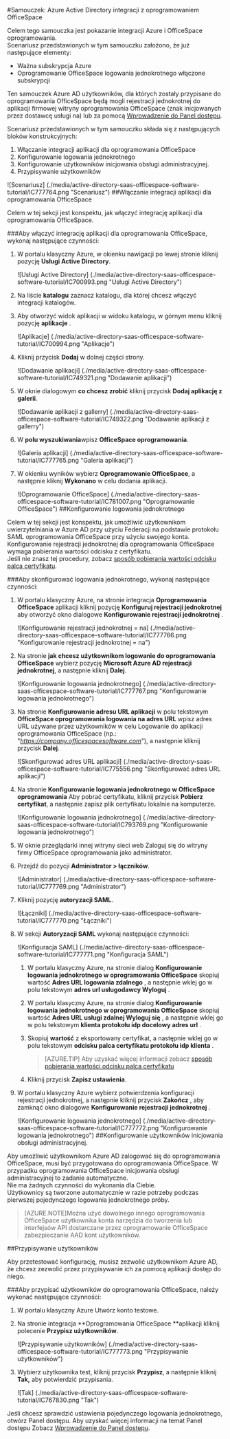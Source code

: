 <properties 
    pageTitle="Samouczek: Azure Active Directory integracji z oprogramowaniem OfficeSpace | Microsoft Azure" 
    description="Dowiedz się, jak użyć OfficeSpace oprogramowania z usługi Azure Active Directory w celu włączenia rejestracji jednokrotnej, automatycznego inicjowania obsługi administracyjnej i nie tylko!" 
    services="active-directory" 
    authors="jeevansd"  
    documentationCenter="na" 
    manager="femila"/>
<tags 
    ms.service="active-directory" 
    ms.devlang="na" 
    ms.topic="article" 
    ms.tgt_pltfrm="na" 
    ms.workload="identity" 
    ms.date="09/29/2016" 
    ms.author="jeedes" />

#<a name="tutorial-azure-active-directory-integration-with-officespace-software"></a>Samouczek: Azure Active Directory integracji z oprogramowaniem OfficeSpace
  
Celem tego samouczka jest pokazanie integracji Azure i OfficeSpace oprogramowania.  
Scenariusz przedstawionych w tym samouczku założono, że już następujące elementy:

-   Ważna subskrypcja Azure
-   Oprogramowanie OfficeSpace logowania jednokrotnego włączone subskrypcji
  
Ten samouczek Azure AD użytkowników, dla których zostały przypisane do oprogramowania OfficeSpace będą mogli rejestracji jednokrotnej do aplikacji firmowej witryny oprogramowania OfficeSpace (znak inicjowanych przez dostawcę usługi na) lub za pomocą [Wprowadzenie do Panel dostępu](active-directory-saas-access-panel-introduction.md).
  
Scenariusz przedstawionych w tym samouczku składa się z następujących bloków konstrukcyjnych:

1.  Włączanie integracji aplikacji dla oprogramowania OfficeSpace
2.  Konfigurowanie logowania jednokrotnego
3.  Konfigurowanie użytkowników inicjowania obsługi administracyjnej.
4.  Przypisywanie użytkowników

![Scenariusz] (./media/active-directory-saas-officespace-software-tutorial/IC777764.png "Scenariusz")
##<a name="enabling-the-application-integration-for-officespace-software"></a>Włączanie integracji aplikacji dla oprogramowania OfficeSpace
  
Celem w tej sekcji jest konspektu, jak włączyć integrację aplikacji dla oprogramowania OfficeSpace.

###<a name="to-enable-the-application-integration-for-officespace-software-perform-the-following-steps"></a>Aby włączyć integrację aplikacji dla oprogramowania OfficeSpace, wykonaj następujące czynności:

1.  W portalu klasyczny Azure, w okienku nawigacji po lewej stronie kliknij pozycję **Usługi Active Directory**.

    ![Usługi Active Directory] (./media/active-directory-saas-officespace-software-tutorial/IC700993.png "Usługi Active Directory")

2.  Na liście **katalogu** zaznacz katalogu, dla której chcesz włączyć integracji katalogów.

3.  Aby otworzyć widok aplikacji w widoku katalogu, w górnym menu kliknij pozycję **aplikacje** .

    ![Aplikacje] (./media/active-directory-saas-officespace-software-tutorial/IC700994.png "Aplikacje")

4.  Kliknij przycisk **Dodaj** w dolnej części strony.

    ![Dodawanie aplikacji] (./media/active-directory-saas-officespace-software-tutorial/IC749321.png "Dodawanie aplikacji")

5.  W oknie dialogowym **co chcesz zrobić** kliknij przycisk **Dodaj aplikację z galerii**.

    ![Dodawanie aplikacji z gallerry] (./media/active-directory-saas-officespace-software-tutorial/IC749322.png "Dodawanie aplikacji z gallerry")

6.  W **polu wyszukiwania**wpisz **OfficeSpace oprogramowania**.

    ![Galeria aplikacji] (./media/active-directory-saas-officespace-software-tutorial/IC777765.png "Galeria aplikacji")

7.  W okienku wyników wybierz **Oprogramowanie OfficeSpace**, a następnie kliknij **Wykonano** w celu dodania aplikacji.

    ![Oprogramowanie OfficeSpace] (./media/active-directory-saas-officespace-software-tutorial/IC781007.png "Oprogramowanie OfficeSpace")
##<a name="configuring-single-sign-on"></a>Konfigurowanie logowania jednokrotnego
  
Celem w tej sekcji jest konspektu, jak umożliwić użytkownikom uwierzytelniania w Azure AD przy użyciu Federacji na podstawie protokołu SAML oprogramowania OfficeSpace przy użyciu swojego konta.  
Konfigurowanie rejestracji jednokrotnej dla oprogramowania OfficeSpace wymaga pobierania wartości odcisku z certyfikatu.  
Jeśli nie znasz tej procedury, zobacz [sposób pobierania wartości odcisku palca certyfikatu](http://youtu.be/YKQF266SAxI).

###<a name="to-configure-single-sign-on-perform-the-following-steps"></a>Aby skonfigurować logowania jednokrotnego, wykonaj następujące czynności:

1.  W portalu klasyczny Azure, na stronie integracja **Oprogramowania OfficeSpace** aplikacji kliknij pozycję **Konfiguruj rejestracji jednokrotnej** aby otworzyć okno dialogowe **Konfigurowanie rejestracji jednokrotnej** .

    ![Konfigurowanie rejestracji jednokrotnej = na] (./media/active-directory-saas-officespace-software-tutorial/IC777766.png "Konfigurowanie rejestracji jednokrotnej = na")

2.  Na stronie **jak chcesz użytkownikom logowanie do oprogramowania OfficeSpace** wybierz pozycję **Microsoft Azure AD rejestracji jednokrotnej**, a następnie kliknij **Dalej**.

    ![Konfigurowanie logowania jednokrotnego] (./media/active-directory-saas-officespace-software-tutorial/IC777767.png "Konfigurowanie logowania jednokrotnego")

3.  Na stronie **Konfigurowanie adresu URL aplikacji** w polu tekstowym **OfficeSpace oprogramowania logowania na adres URL** wpisz adres URL używane przez użytkowników w celu Logowanie do aplikacji oprogramowania OfficeSpace (np.: "*https://company.officespacesoftware.com*"), a następnie kliknij przycisk **Dalej**.

    ![Skonfigurować adres URL aplikacji] (./media/active-directory-saas-officespace-software-tutorial/IC775556.png "Skonfigurować adres URL aplikacji")

4.  Na stronie **Konfigurowanie logowania jednokrotnego w OfficeSpace oprogramowania** Aby pobrać certyfikatu, kliknij przycisk **Pobierz certyfikat**, a następnie zapisz plik certyfikatu lokalnie na komputerze.

    ![Konfigurowanie logowania jednokrotnego] (./media/active-directory-saas-officespace-software-tutorial/IC793769.png "Konfigurowanie logowania jednokrotnego")

5.  W oknie przeglądarki innej witryny sieci web Zaloguj się do witryny firmy OfficeSpace oprogramowania jako administrator.

6.  Przejdź do pozycji **Administrator \> łączników**.

    ![Administrator] (./media/active-directory-saas-officespace-software-tutorial/IC777769.png "Administrator")

7.  Kliknij pozycję **autoryzacji SAML**.

    ![Łączniki] (./media/active-directory-saas-officespace-software-tutorial/IC777770.png "Łączniki")

8.  W sekcji **Autoryzacji SAML** wykonaj następujące czynności:

    ![Konfiguracja SAML] (./media/active-directory-saas-officespace-software-tutorial/IC777771.png "Konfiguracja SAML")

    1.  W portalu klasyczny Azure, na stronie dialog **Konfigurowanie logowania jednokrotnego w oprogramowania OfficeSpace** skopiuj wartość **Adres URL logowania zdalnego** , a następnie wklej go w polu tekstowym **adres url usługodawcy Wyloguj** .
    2.  W portalu klasyczny Azure, na stronie dialog **Konfigurowanie logowania jednokrotnego w oprogramowania OfficeSpace** skopiuj wartość **Adres URL usługi zdalnej Wyloguj się** , a następnie wklej go w polu tekstowym **klienta protokołu idp docelowy adres url** .
    3.  Skopiuj **wartość** z eksportowany certyfikat, a następnie wklej go w polu tekstowym **odcisku palca certyfikatu protokołu idp klienta** .  

        >[AZURE.TIP]
        Aby uzyskać więcej informacji zobacz [sposób pobierania wartości odcisku palca certyfikatu](http://youtu.be/YKQF266SAxI)

    4.  Kliknij przycisk **Zapisz ustawienia**.

9.  W portalu klasyczny Azure wybierz potwierdzenia konfiguracji rejestracji jednokrotnej, a następnie kliknij przycisk **Zakończ** , aby zamknąć okno dialogowe **Konfigurowanie rejestracji jednokrotnej** .

    ![Konfigurowanie logowania jednokrotnego] (./media/active-directory-saas-officespace-software-tutorial/IC777772.png "Konfigurowanie logowania jednokrotnego")
##<a name="configuring-user-provisioning"></a>Konfigurowanie użytkowników inicjowania obsługi administracyjnej.
  
Aby umożliwić użytkownikom Azure AD zalogować się do oprogramowania OfficeSpace, musi być przygotowana do oprogramowania OfficeSpace. W przypadku oprogramowania OfficeSpace inicjowania obsługi administracyjnej to zadanie automatyczne.  
Nie ma żadnych czynności do wykonania dla Ciebie.  
Użytkownicy są tworzone automatycznie w razie potrzeby podczas pierwszej pojedynczego logowania jednokrotnego próby.

>[AZURE.NOTE]Można użyć dowolnego innego oprogramowania OfficeSpace użytkownika konta narzędzia do tworzenia lub interfejsów API dostarczane przez oprogramowanie OfficeSpace zabezpieczanie AAD kont użytkowników.

##<a name="assigning-users"></a>Przypisywanie użytkowników
  
Aby przetestować konfigurację, musisz zezwolić użytkownikom Azure AD, że chcesz zezwolić przez przypisywanie ich za pomocą aplikacji dostęp do niego.

###<a name="to-assign-users-to-officespace-software-perform-the-following-steps"></a>Aby przypisać użytkowników do oprogramowania OfficeSpace, należy wykonać następujące czynności:

1.  W portalu klasyczny Azure Utwórz konto testowe.

2.  Na stronie integracja **Oprogramowania OfficeSpace **aplikacji kliknij polecenie **Przypisz użytkowników**.

    ![Przypisywanie użytkowników] (./media/active-directory-saas-officespace-software-tutorial/IC777773.png "Przypisywanie użytkowników")

3.  Wybierz użytkownika test, kliknij przycisk **Przypisz**, a następnie kliknij **Tak,** aby potwierdzić przypisania.

    ![Tak] (./media/active-directory-saas-officespace-software-tutorial/IC767830.png "Tak")
  
Jeśli chcesz sprawdzić ustawienia pojedynczego logowania jednokrotnego, otwórz Panel dostępu. Aby uzyskać więcej informacji na temat Panel dostępu Zobacz [Wprowadzenie do Panel dostępu](active-directory-saas-access-panel-introduction.md).